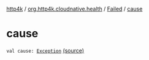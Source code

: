 [http4k](../../index.md) / [org.http4k.cloudnative.health](../index.md) / [Failed](index.md) / [cause](./cause.md)

# cause

`val cause: `[`Exception`](https://kotlinlang.org/api/latest/jvm/stdlib/kotlin/-exception/index.html) [(source)](https://github.com/http4k/http4k/blob/master/http4k-cloudnative/src/main/kotlin/org/http4k/cloudnative/health/ReadinessCheckResult.kt#L21)
